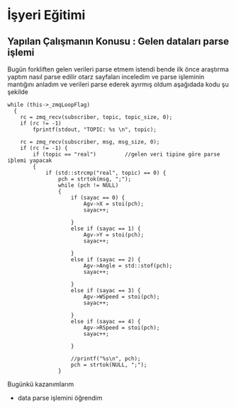 # İşyeri Eğitimi

## Yapılan Çalışmanın Konusu : Gelen dataları parse işlemi 

Bugün forkliften gelen verileri parse etmem istendi bende ilk önce araştırma yaptım nasıl parse edilir otarz sayfaları inceledim ve parse işleminin mantığını anladım ve verileri parse ederek ayırmış oldum aşağıdada kodu şu şekilde

    while (this->_zmqLoopFlag)
	  {
		rc = zmq_recv(subscriber, topic, topic_size, 0);
		if (rc != -1)
			fprintf(stdout, "TOPIC: %s \n", topic);

		rc = zmq_recv(subscriber, msg, msg_size, 0);
		if (rc != -1) {
			if (topic == "real")         //gelen veri tipine göre parse iþlemi yapacak 
			{
				if (std::strcmp("real", topic) == 0) {
					pch = strtok(msg, ";");
					while (pch != NULL)
					{
						if (sayac == 0) {
							Agv->X = stoi(pch);
							sayac++;

						}
						else if (sayac == 1) {
							Agv->Y = stoi(pch);
							sayac++;

						}
						else if (sayac == 2) {
							Agv->Angle = std::stof(pch);
							sayac++;

						}
						else if (sayac == 3) {
							Agv->WSpeed = stoi(pch);
							sayac++;

						}
						else if (sayac == 4) {
							Agv->RSpeed = stoi(pch);
							sayac++;

						}

						//printf("%s\n", pch);
						pch = strtok(NULL, ";");
					}	
          
Bugünkü kazanımlarım
- data parse işlemini öğrendim





